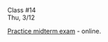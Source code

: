 <div class="lecture2">

<div class="column_date">
<p markdown="block">

Class #14 <br>
Thu, 3/12

</p>
</div>
<div class="column_materials">
<p markdown="block">

[Practice midterm exam](practice_midterm.pdf) - online.



</p>
</div>

<div class="column_assign">
<p markdown="block">



</p>
</div>

</div>
